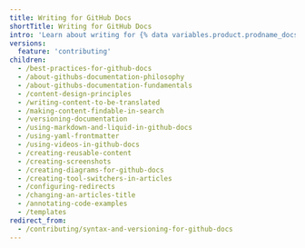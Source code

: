 ```yaml
---
title: Writing for GitHub Docs
shortTitle: Writing for GitHub Docs
intro: 'Learn about writing for {% data variables.product.prodname_docs %}.'
versions:
  feature: 'contributing'
children:
  - /best-practices-for-github-docs
  - /about-githubs-documentation-philosophy
  - /about-githubs-documentation-fundamentals
  - /content-design-principles
  - /writing-content-to-be-translated
  - /making-content-findable-in-search
  - /versioning-documentation
  - /using-markdown-and-liquid-in-github-docs
  - /using-yaml-frontmatter
  - /using-videos-in-github-docs
  - /creating-reusable-content
  - /creating-screenshots
  - /creating-diagrams-for-github-docs
  - /creating-tool-switchers-in-articles
  - /configuring-redirects
  - /changing-an-articles-title
  - /annotating-code-examples
  - /templates
redirect_from:
  - /contributing/syntax-and-versioning-for-github-docs
---
```

